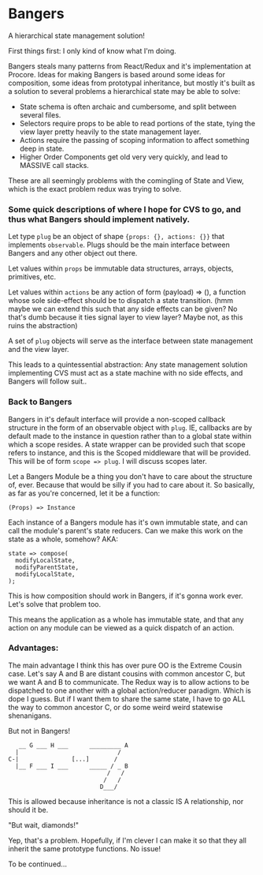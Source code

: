 # Bangers
A hierarchical state management solution!

First things first: I only kind of know what I'm doing.

Bangers steals many patterns from React/Redux and it's implementation at Procore. Ideas for making Bangers is based around some ideas for composition, some ideas from prototypal inheritance, but mostly it's built as a solution to several problems a hierarchical state may be able to solve:

 - State schema is often archaic and cumbersome, and split between several files.
 - Selectors require props to be able to read portions of the state, tying the view layer pretty heavily to the state management layer.
 - Actions require the passing of scoping information to affect something deep in state.
 - Higher Order Components get old very very quickly, and lead to MASSIVE call stacks.
 
These are all seemingly problems with the comingling of State and View, which is the exact problem redux was trying to solve.
 
### Some quick descriptions of where I hope for CVS to go, and thus what Bangers should implement natively.

Let type `plug` be an object of shape `{props: {}, actions: {}}` that implements `observable`. Plugs should be the main interface between Bangers and any other object out there.

Let values within `props` be immutable data structures, arrays, objects, primitives, etc.

Let values within `actions` be any action of form (payload) => (), a function whose sole side-effect should be to dispatch a state transition. (hmm maybe we can extend this such that any side effects can be given? No that's dumb because it ties signal layer to view layer? Maybe not, as this ruins the abstraction)

A set of `plug` objects will serve as the interface between state management and the view layer. 

This leads to a quintessential abstraction: Any state management solution implementing CVS must act as a state machine with no side effects, and Bangers will follow suit..

### Back to Bangers

Bangers in it's default interface will provide a non-scoped callback structure in the form of an observable object with `plug`. IE, callbacks are by default made to the instance in question rather than to a global state within which a scope resides. A state wrapper can be provided such that scope refers to instance, and this is the Scoped middleware that will be provided. This will be of form `scope => plug`. I will discuss scopes later.

Let a Bangers Module be a thing you don't have to care about the structure of, ever. Because that would be silly if you had to care about it. So basically, as far as you're concerned, let it be a function:

`(Props) => Instance`

Each instance of a Bangers module has it's own immutable state, and can call the module's parent's state reducers. Can we make this work on the state as a whole, somehow? AKA:
```
state => compose(
  modifyLocalState,
  modifyParentState,
  modifyLocalState,
);
```
This is how composition should work in Bangers, if it's gonna work ever. Let's solve that problem too.

This means the application as a whole has immutable state, and that any action on any module can be viewed as a quick dispatch of an action.

### Advantages:
The main advantage I think this has over pure OO is the Extreme Cousin case.
Let's say A and B are distant cousins with common ancestor C, but we want A and B to communicate. The Redux way is to allow actions to be dispatched to one another with a global action/reducer paradigm. Which is dope I guess. But if I want them to  share the same state, I have to go ALL the way to common ancestor C, or do some weird weird statewise shenanigans. 

But not in Bangers!

```
   __ G ___ H ___      _________ A
  |                            /
C-|               [...]       /
  |__ F ___ I ___      _____ / _ B
                            /   /
                           /   /
                          D___/
```

This is allowed because inheritance is not a classic IS A relationship, nor should it be. 

"But wait, diamonds!"

Yep, that's a problem. Hopefully, if I'm clever I can make it so that they all inherit the same prototype functions. No issue!

To be continued...
